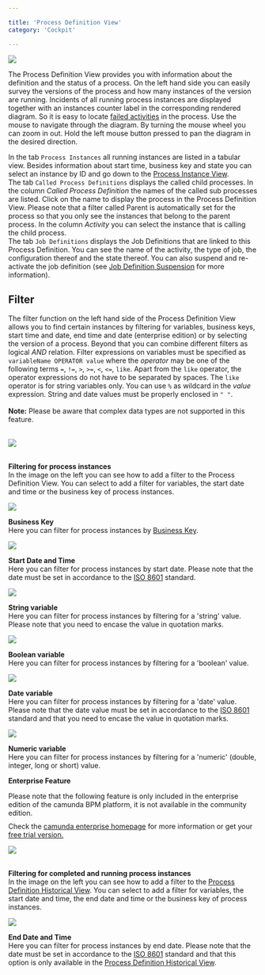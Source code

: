 ```yaml
---

title: 'Process Definition View'
category: 'Cockpit'

---
```


<div class="row">
  <div class="col-xs-6 col-sm-6 col-md-3">
    <img data-img-thumb src="ref:asset:/assets/img/implementation-cockpit/cockpit-process-definitions-view.png" />
  </div>
  <div class="col-xs-6 col-sm-6 col-md-9">
    <p>The Process Definition View provides you with information about the definition and the status of a process. On the left hand side you can easily survey the versions of the process and how many instances of the version are running. Incidents of all running process instances are displayed together with an instances counter label in the corresponding rendered diagram. So it is easy to locate <a href="ref:#cockpit-failed-jobs">failed activities</a> in the process. Use the mouse to navigate through the diagram. By turning the mouse wheel you can zoom in out. Hold the left mouse button pressed to pan the diagram in the desired direction.</p>
    <p>In the tab <code>Process Instances</code> all running instances are listed in a tabular view. Besides information about start time, business key and state you can select an instance by ID and go down to the <a href="ref:#cockpit-process-instance-detail-view">Process Instance View</a>.<br>
    The tab <code>Called Process Definitions</code> displays the called child processes. In the column <em>Called Process Definition</em> the names of the called sub processes are listed. Click on the name to display the process in the Process Definition View. Please note that a filter called Parent is automatically set for the process so that you only see the instances that belong to the parent process. In the column <em>Activity</em> you can select the instance that is calling the child process.<br>
    The tab <code>Job Definitions</code> displays the Job Definitions that are linked to this Process Definition. You can see the name of the activity, the type of job, the configuration thereof and the state thereof. You can also suspend and re-activate the job definition (see <a href="ref:#cockpit-suspension-job-definition-suspension">Job Definition Suspension</a> for more information).</p>
  </div>
</div>

## Filter
The filter function on the left hand side of the Process Definition View allows you to find certain instances by filtering for variables, business keys, start time and date, end time and date (enterprise edition) or by selecting the version of a process. Beyond that you can combine different filters as logical _AND_ relation. Filter expressions on variables must be specified as `variableName OPERATOR value` where the _operator_ may be one of the following terms `=`, `!=`, `>`, `>=`, `<`, `<=`, `like`. Apart from the `like` operator, the operator expressions do not have to be separated by spaces.
 The `like` operator is for string variables only. You can use `%` as wildcard in the _value_ expression. String and date values must be properly enclosed in `" "`.
<br>
<br>
 <strong>Note:</strong> Please be aware that complex data types are not supported in this feature.
<br>
<br>

<div class="row">
  <div class="col-xs-6 col-sm-6 col-md-3">
    <img data-img-thumb src="ref:asset:/assets/img/implementation-cockpit/filter-examples/add-filter.png" />
  </div>
  <div class="col-xs-6 col-sm-6 col-md-9">
     <p>
       <br>
       <strong>Filtering for process instances</strong><br>
       In the image on the left you can see how to add a filter to the Process Definition View. You can select to add a filter for variables, the start date and time or the business key of process instances.
     </p>
  </div>
</div>

<div class="row">
  <div class="col-xs-6 col-sm-6 col-md-3">
    <img data-img-thumb src="ref:asset:/assets/img/implementation-cockpit/filter-examples/business-key.png" />
  </div>
  <div class="col-xs-6 col-sm-6 col-md-9">
     <p>
       <strong>Business Key</strong><br>
       Here you can filter for process instances by <a href="ref:/guides/user-guide/#process-engine-database-configuration-business-key">Business Key</a>.
     </p>
  </div>
</div>

<div class="row">
  <div class="col-xs-6 col-sm-6 col-md-3">
    <img data-img-thumb src="ref:asset:/assets/img/implementation-cockpit/filter-examples/start-date.png" />
  </div>
  <div class="col-xs-6 col-sm-6 col-md-9">
     <p>
       <strong>Start Date and Time</strong><br>
       Here you can filter for process instances by start date. Please note that the date must be set in accordance to the <a href="http://en.wikipedia.org/wiki/ISO_8601">ISO 8601</a> standard.
     </p>
  </div>
</div>

<div class="row">
  <div class="col-xs-6 col-sm-6 col-md-3">
    <img data-img-thumb src="ref:asset:/assets/img/implementation-cockpit/filter-examples/var-string.png" />
  </div>
  <div class="col-xs-6 col-sm-6 col-md-9">
     <p>
       <strong>String variable</strong><br>
       Here you can filter for process instances by filtering for a 'string' value. Please note that you need to encase the value in quotation marks.
     </p>
  </div>
</div>

<div class="row">
  <div class="col-xs-6 col-sm-6 col-md-3">
    <img data-img-thumb src="ref:asset:/assets/img/implementation-cockpit/filter-examples/var-boolean.png" />
  </div>
  <div class="col-xs-6 col-sm-6 col-md-9">
     <p>
       <strong>Boolean variable</strong><br>
       Here you can filter for process instances by filtering for a 'boolean' value.
     </p>
  </div>
</div>

<div class="row">
  <div class="col-xs-6 col-sm-6 col-md-3">
    <img data-img-thumb src="ref:asset:/assets/img/implementation-cockpit/filter-examples/var-date.png" />
  </div>
  <div class="col-xs-6 col-sm-6 col-md-9">
     <p>
       <strong>Date variable</strong><br>
       Here you can filter for process instances by filtering for a 'date' value. Please note that the date value must be set in accordance to the <a href="http://en.wikipedia.org/wiki/ISO_8601">ISO 8601</a> standard and that you need to encase the value in quotation marks.
     </p>
  </div>
</div>

<div class="row">
  <div class="col-xs-6 col-sm-6 col-md-3">
    <img data-img-thumb src="ref:asset:/assets/img/implementation-cockpit/filter-examples/var-numeric.png" />
  </div>
  <div class="col-xs-6 col-sm-6 col-md-9">
     <p>
       <strong>Numeric variable</strong><br>
       Here you can filter for process instances by filtering for a 'numeric' (double, integer, long or short) value.
     </p>
  </div>
</div>

<div class="alert alert-warning">
 <p><strong>Enterprise Feature</strong></p>
 Please note that the following feature is only included in the enterprise edition of the camunda BPM platform, it is not available in the community edition.
 <p style="margin-top:10px">Check the <a href="http://camunda.com/bpm/enterprise/ ">camunda enterprise homepage</a> for more information or get your <a href="http://camunda.com/bpm/enterprise/trial/">free trial version.</a></p></div>

<div class="row">
  <div class="col-xs-6 col-sm-6 col-md-3">
    <img data-img-thumb src="ref:asset:/assets/img/implementation-cockpit/filter-examples/history-filter.png" />
  </div>
  <div class="col-xs-6 col-sm-6 col-md-9">
     <p>
       <br>
       <strong>Filtering for completed and running process instances</strong><br>
       In the image on the left you can see how to add a filter to the <a href="#cockpit-history-view-process-definition-historical-view">Process Definition Historical View</a>. You can select to add a filter for variables, the start date and time, the end date and time or the business key of process instances.
     </p>
  </div>
</div>

<div class="row">
  <div class="col-xs-6 col-sm-6 col-md-3">
    <img data-img-thumb src="ref:asset:/assets/img/implementation-cockpit/filter-examples/end-date.png" />
  </div>
  <div class="col-xs-6 col-sm-6 col-md-9">
     <p>
       <strong>End Date and Time</strong><br>
       Here you can filter for process instances by end date. Please note that the date must be set in accordance to the <a href="http://en.wikipedia.org/wiki/ISO_8601">ISO 8601</a> standard and that this option is only available in the <a href="#cockpit-history-view-process-definition-historical-view">Process Definition Historical View</a>.
     </p>
  </div>
</div>